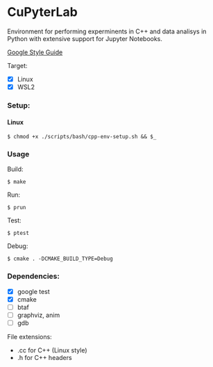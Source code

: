 # CuPyterLab
Environment for performing experminents in C++ and data analisys in Python with extensive support for Jupyter Notebooks.

[Google Style Guide](https://google.github.io/styleguide/cppguide.html)

Target: 

 - [x] Linux
 - [x] WSL2

### Setup: 
#### Linux

    $ chmod +x ./scripts/bash/cpp-env-setup.sh && $_

### Usage
Build: 

    $ make

Run: 

    $ prun

Test: 

    $ ptest

Debug:

    $ cmake . -DCMAKE_BUILD_TYPE=Debug

### Dependencies:
 - [x] google test
 - [x] cmake
 - [ ] btaf
 - [ ] graphviz, anim
 - [ ] gdb

File extensions:
 - .cc for C++ (Linux style)
 - .h for C++ headers
